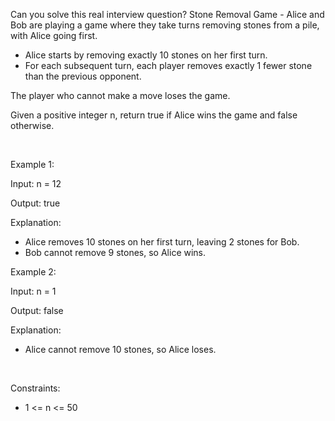 Can you solve this real interview question? Stone Removal Game - Alice and Bob are playing a game where they take turns removing stones from a pile, with Alice going first.

 * Alice starts by removing exactly 10 stones on her first turn.
 * For each subsequent turn, each player removes exactly 1 fewer stone than the previous opponent.

The player who cannot make a move loses the game.

Given a positive integer n, return true if Alice wins the game and false otherwise.

 

Example 1:

Input: n = 12

Output: true

Explanation:

 * Alice removes 10 stones on her first turn, leaving 2 stones for Bob.
 * Bob cannot remove 9 stones, so Alice wins.

Example 2:

Input: n = 1

Output: false

Explanation:

 * Alice cannot remove 10 stones, so Alice loses.

 

Constraints:

 * 1 <= n <= 50